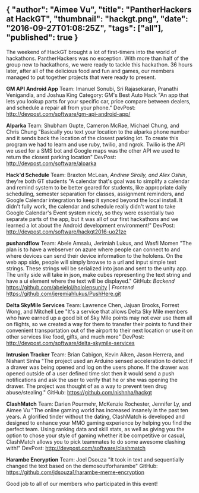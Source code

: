 {
  "author": "Aimee Vu",
  "title": "PantherHackers at HackGT",
  "thumbnail": "hackgt.png",
  "date": "2016-09-27T01:08:25Z",
  "tags": ["all"],
  "published": true
}
---
The weekend of HackGT brought a lot of first-timers into the world of hackathons. PantherHackers was no exception. With more than half of the group new to hackathons, we were ready to tackle this hackathon. 36 hours later, after all of the delicious food and fun and games, our members managed to put together projects that were ready to present.

**GM API Android App**
Team: Imanuel Sonubi, Sri Rajasekaran, Pranathi Venigandla, and Joshua King
Category: GM's Best Auto Hack
"An app that lets you lookup parts for your specific car, price compare between dealers, and schedule a repair all from your phone."
DevPost: <http://devpost.com/software/gm-api-android-app/>

**Alparka**
Team: Shubham Gupte, Cameron McRae, Michael Chung, and Chris Chung
"Basically you text your location to the alparka phone number and it sends back the location of the closest parking lot. To create this program we had to learn and use ruby, twilio, and ngrok. Twilio is the API we used for a SMS bot and Google maps was the other API we used to return the closest parking location"
DevPost: <http://devpost.com/software/alparka>

**Hack'd Schedule**
Team: Braxton McLean, _Andrew Sirolly, and Alex Oshin_, they're both GT students
"A calendar that's goal was to simplify a calendar and remind system to be better geared for students, like appropriate daily scheduling, semester separation for classes, assignment reminders, and Google Calendar integration to keep it synced beyond the local install. It didn't fully work, the calendar and schedule really didn't want to take Google Calendar's Event system nicely, so they were essentially two separate parts of the app, but it was all of our first hackathons and we learned a lot about the Android development environment!"
DevPost: <http://devpost.com/software/hackgt2016-uo21ze>

**pushandflow**
Team: Abele Amsalu, Jerimiah Lukus, and Wasfi Momen
"The plan is to have a webserver on azure where people can connect to and where devices can send their device information to the hololens. On the web app side, people will simply browse to a url and input simple text strings. These strings will be serialized into json and sent to the unity app. The unity side will take in json, make cubes representing the text string and have a ui element where the text will be displayed."
GitHub: _Backend_ <https://github.com/abelelol/hololensunity> | _Frontend_ <https://github.com/jeremiahlukus/PushHere.git>

**Delta SkyMile Services**
Team: Lawrence Chen, Jajuan Brooks, Forrest Wong, and Mitchell Lee
"It's a service that allows Delta Sky Mile members who have earned up a good bit of Sky Mile points may not ever use them all on flights, so we created a way for them to transfer their points to fund their convenient transportation out of the airport to their next location or use it on other services like food, gifts, and much more"
DevPost: <http://devpost.com/software/delta-skymile-services>

**Intrusion Tracker**
Team: Brian Cabigon, Kevin Aiken, Jason Herrera, and Nishant Sinha
"The project used an Arduino sensed acceleration to detect if a drawer was being opened and log on the users phone. If the drawer was opened outside of a user defined time slot then it would send a push notifications and ask the user to verify that he or she was opening the drawer. The project was thought of as a way to prevent teen drug abuse/stealing."
GitHub: <https://github.com/nishnha/hackgt>

**ClashMatch**
Team: Darien Pourmehr, McKenzie Rochester, Jennifer Ly, and Aimee Vu
"The online gaming world has increased insanely in the past ten years. A glorified tinder without the dating, ClashMatch is developed and designed to enhance your MMO gaming experience by helping you find the perfect team. Using ranking data and skill stats, as well as giving you the option to chose your style of gaming whether it be competitive or casual, ClashMatch allows you to pick teammates to do some awesome clashing with!"
DevPost: <http://devpost.com/software/clashmatch>

**Harambe Encryption**
Team: Joel Dsouza
"It took in text and sequentially changed the text based on the demosoutforharambe"
GitHub: <https://github.com/jdsouza1/harambe-meme-encryption>

Good job to all of our members who participated in this event!
